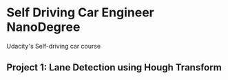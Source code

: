 # Self Driving Car Engineer NanoDegree
Udacity's Self-driving car course

## Project 1: Lane Detection using Hough Transform

